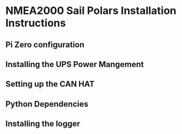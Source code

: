 # NMEA2000 Sail Polars Installation Instructions

## Pi Zero configuration

## Installing the UPS Power Mangement

## Setting up the CAN HAT

## Python Dependencies

## Installing the logger

